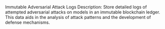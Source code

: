 Immutable Adversarial Attack Logs
Description: Store detailed logs of attempted adversarial attacks on models in an immutable blockchain ledger. This data aids in the analysis of attack patterns and the development of defense mechanisms.